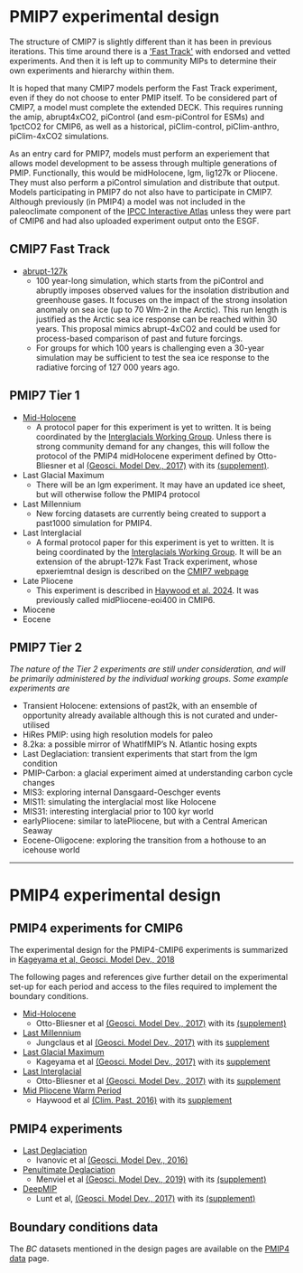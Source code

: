 # PMIP7 experimental design

The structure of CMIP7 is slightly different than it has been in previous iterations. This time around there is a ['Fast Track'](https://wcrp-cmip.org/cmip-phases/cmip7/fast-track/) with endorsed and vetted experiments. And then it is left up to community MIPs to determine their own experiments and hierarchy within them. 

It is hoped that many CMIP7 models perform the Fast Track experiment, even if they do not choose to enter PMIP itself. To be considered part of CMIP7, a model must complete the extended DECK. This requires running the amip, abrupt4xCO2, piControl (and esm-piControl for ESMs) and 1pctCO2 for CMIP6, as well as a historical, piClim-control, piClim-anthro, piClim-4xCO2 simulations. 

As an entry card for PMIP7, models must perform an experiement that allows model development to be assess through multiple generations of PMIP. Functionally, this would be midHolocene, lgm, lig127k or Pliocene. They must also perform a piControl simulation and distribute that output. Models participating in PMIP7 do not also have to participate in CMIP7. Although previously (in PMIP4) a model was not included in the paleoclimate component of the [IPCC Interactive Atlas](https://interactive-atlas.ipcc.ch/permalink/vb8Lecgj) unless they were part of CMIP6 and had also uploaded experiment output onto the ESGF.

## CMIP7 Fast Track
- [abrupt-127k](https://wcrp-cmip.org/wp-content/uploads/2023/12/Revised-PMIP-proposal-for-CMIP-fast-track.pdf)
  - 100 year-long simulation, which starts from the piControl and abruptly imposes observed values for the insolation distribution and greenhouse gases. It focuses on the impact of the strong insolation anomaly on sea ice (up to 70 Wm-2 in the Arctic). This run length is justified as the Arctic sea ice response can be reached within 30 years. This proposal mimics abrupt-4xCO2 and could be used for process-based comparison of past and future forcings.
  - For groups for which 100 years is challenging even a 30-year simulation may be sufficient to test the sea ice response to the radiative forcing of 127 000 years ago.

## PMIP7 Tier 1 
- [Mid-Holocene](https://www.pmip-interglacials.de/model-intercomparison-protocol/proposed-simulations/)
  - A protocol paper for this experiment is yet to written. It is being coordinated by the [Interglacials Working Group](https://www.pmip-interglacials.de). Unless there is strong community demand for any changes, this will follow the protocol of the PMIP4 midHolocene experiment defined by Otto-Bliesner et al [(Geosci. Model Dev., 2017)](https://doi.org/10.5194/gmd-10-3979-2017) with its [(supplement)](https://www.geosci-model-dev.net/10/3979/2017/gmd-10-3979-2017-supplement.zip).   
- Last Glacial Maximum
  - There will be an lgm experiment. It may have an updated ice sheet, but will otherwise follow the PMIP4 protocol
- Last Millennium
  - New forcing datasets are currently being created to support a past1000 simulation for PMIP4.
- Last Interglacial
  - A formal protocol paper for this experiment is yet to written. It is being coordinated by the [Interglacials Working Group](https://www.pmip-interglacials.de). It will be an extension of the abrupt-127k Fast Track experiment, whose epxeriemtnal design is described on the [CMIP7 webpage](https://wcrp-cmip.org/wp-content/uploads/2023/12/Revised-PMIP-proposal-for-CMIP-fast-track.pdf)
- Late Pliocene
  - This experiment is described in [Haywood et al. 2024](https://www.sciencedirect.com/science/article/pii/S0921818123002904). It was previously called midPliocene-eoi400 in CMIP6. 
- Miocene
- Eocene

## PMIP7 Tier 2 
_The nature of the Tier 2 experiments are still under consideration, and will be primarily administered by the individual working groups. Some example experiments are_
- Transient Holocene: extensions of past2k, with an ensemble of opportunity already available although this is not curated and under-utilised
- HiRes PMIP: using high resolution models for paleo
- 8.2ka: a possible mirror of WhatIfMIP’s N. Atlantic hosing expts   
- Last Deglaciation: transient experiments that start from the lgm condition
- PMIP-Carbon: a glacial experiment aimed at understanding carbon cycle changes  
- MIS3: exploring internal Dansgaard-Oeschger events
- MIS11: simulating the interglacial most like Holocene
- MIS31: interesting interglacial prior to 100 kyr world
- earlyPliocene: similar to latePliocene, but with a Central American Seaway
- Eocene-Oligocene: exploring the transition from a hothouse to an icehouse world



---

# PMIP4 experimental design

## PMIP4 experiments for CMIP6

The experimental design for the PMIP4-CMIP6 experiments is summarized in [Kageyama et al, Geosci. Model Dev., 2018](https://doi.org/10.5194/gmd-11-1033-2018)

The following pages and references give further detail on the experimental set-up for each period and access to the files required to implement the boundary conditions.

- [Mid-Holocene](https://pmip4.lsce.ipsl.fr/doku.php/exp_design:mh)
  - Otto-Bliesner et al [(Geosci. Model Dev., 2017)](https://doi.org/10.5194/gmd-10-3979-2017) with its [(supplement)](https://www.geosci-model-dev.net/10/3979/2017/gmd-10-3979-2017-supplement.zip)
- [Last Millennium](https://pmip4.lsce.ipsl.fr/doku.php/exp_design:lm)
  - Jungclaus et al [(Geosci. Model Dev., 2017)](https://doi.org/10.5194/gmd-10-4005-2017) with its [supplement](https://www.geosci-model-dev.net/10/4005/2017/gmd-10-4005-2017-supplement.zip)
- [Last Glacial Maximum](https://pmip4.lsce.ipsl.fr/doku.php/exp_design:lgm)
  - Kageyama et al [(Geosci. Model Dev., 2017)](https://doi.org/10.5194/gmd-10-4035-2017) with its [supplement](https://www.geosci-model-dev.net/10/4035/2017/gmd-10-4035-2017-supplement.zip)
- [Last Interglacial](https://pmip4.lsce.ipsl.fr/doku.php/exp_design:lig)
  - Otto-Bliesner et al [(Geosci. Model Dev., 2017)](https://doi.org/10.5194/gmd-10-3979-2017) with its [supplement](https://www.geosci-model-dev.net/10/3979/2017/gmd-10-3979-2017-supplement.zip)
- [Mid Pliocene Warm Period](http://geology.er.usgs.gov/egpsc/prism/7_pliomip2.html)
  - Haywood et al [(Clim. Past, 2016)](https://dx.doi.org/10.5194/cp-12-663-2016) with its [supplement](http://www.clim-past.net/12/663/2016/cp-12-663-2016-supplement.pdf)

## PMIP4 experiments

- [Last Deglaciation](https://pmip4.lsce.ipsl.fr/doku.php/exp_design:degla)
  - Ivanovic et al [(Geosci. Model Dev., 2016)](https://dx.doi.org/10.5194/gmd-9-2563-2016)
- [Penultimate Deglaciation](https://pmip4.lsce.ipsl.fr/doku.php/exp_design:degla_t2)
  - Menviel et al [(Geosci. Model Dev., 2019)](https://dx.doi.org/10.5194/gmd-12-3649-2019) with its [(supplement)](https://www.geosci-model-dev.net/12/3649/2019/gmd-12-3649-2019-supplement.zip)
- [DeepMIP](http://www.deepmip.org/)
  - Lunt et al, [(Geosci. Model Dev., 2017)](https://dx.doi.org/10.5194/gmd-10-889-2017) with its [(supplement)](https://www.geosci-model-dev.net/10/889/2017/gmd-10-889-2017-supplement.zip)

## Boundary conditions data

The _BC_ datasets mentioned in the design pages are available on the [PMIP4 data](https://pmip4.lsce.ipsl.fr/doku.php/data:index) page.
